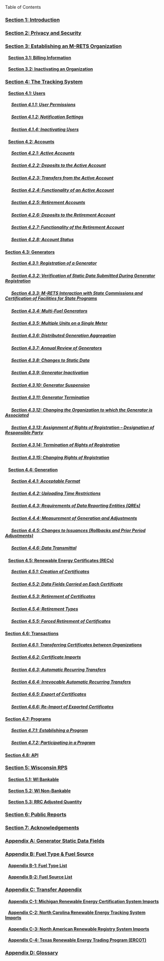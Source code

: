 Table of Contents

### [Section 1: Introduction](section1.md)

### [Section 2: Privacy and Security](section2.md)

### [Section 3: Establishing an M-RETS Organization](section3.md)

#### &nbsp;&nbsp;&nbsp;[Section 3.1: Billing Information](section3.1.md)

#### &nbsp;&nbsp;&nbsp;[Section 3.2: Inactivating an Organization](section3.2.md)

### [Section 4: The Tracking System](section4.1full.md)

#### &nbsp;&nbsp;&nbsp;[Section 4.1: Users](section4.1.md)

##### &nbsp;&nbsp;&nbsp;&nbsp;&nbsp;&nbsp;[Section 4.1.1: User Permissions](section4.1.1.md)

##### &nbsp;&nbsp;&nbsp;&nbsp;&nbsp;&nbsp;[Section 4.1.2: Notification Settings](section4.1.2.md)

##### &nbsp;&nbsp;&nbsp;&nbsp;&nbsp;&nbsp;[Section 4.1.4: Inactivating Users](section4.1.4.md)

#### &nbsp;&nbsp;&nbsp;[Section 4.2: Accounts](section4.2.md)

##### &nbsp;&nbsp;&nbsp;&nbsp;&nbsp;&nbsp;[Section 4.2.1: Active Accounts](section4.2.1.md)

##### &nbsp;&nbsp;&nbsp;&nbsp;&nbsp;&nbsp;[Section 4.2.2: Deposits to the Active Account](section4.2.2.md)

##### &nbsp;&nbsp;&nbsp;&nbsp;&nbsp;&nbsp;[Section 4.2.3: Transfers from the Active Account](section4.2.3.md)

##### &nbsp;&nbsp;&nbsp;&nbsp;&nbsp;&nbsp;[Section 4.2.4: Functionality of an Active Account](section4.2.4.md)

##### &nbsp;&nbsp;&nbsp;&nbsp;&nbsp;&nbsp;[Section 4.2.5: Retirement Accounts](section4.2.5.md)

##### &nbsp;&nbsp;&nbsp;&nbsp;&nbsp;&nbsp;[Section 4.2.6: Deposits to the Retirement Account](section4.2.6.md)

##### &nbsp;&nbsp;&nbsp;&nbsp;&nbsp;&nbsp;[Section 4.2.7: Functionality of the Retirement Account](section4.2.7.md)

##### &nbsp;&nbsp;&nbsp;&nbsp;&nbsp;&nbsp;[Section 4.2.8: Account Status](section4.2.8.md)

#### [Section 4.3: Generators](section4.3.md)

##### &nbsp;&nbsp;&nbsp;&nbsp;&nbsp;&nbsp;[Section 4.3.1: Registration of a Generator](section4.3.1.md)

##### &nbsp;&nbsp;&nbsp;&nbsp;&nbsp;&nbsp;[Section 4.3.2: Verification of Static Data Submitted During Generator Registration](section4.3.2)

##### &nbsp;&nbsp;&nbsp;&nbsp;&nbsp;&nbsp;[Section 4.3.3: M-RETS Interaction with State Commissions and Certification of Facilities for State Programs](section4.3.3.md)

##### &nbsp;&nbsp;&nbsp;&nbsp;&nbsp;&nbsp;[Section 4.3.4: Multi-Fuel Generators](scetion4.3.4.md)

##### &nbsp;&nbsp;&nbsp;&nbsp;&nbsp;&nbsp;[Section 4.3.5: Multiple Units on a Single Meter](section4.3.5.md)

##### &nbsp;&nbsp;&nbsp;&nbsp;&nbsp;&nbsp;[Section 4.3.6: Distributed Generation Aggregation](section4.3.6.md)

##### &nbsp;&nbsp;&nbsp;&nbsp;&nbsp;&nbsp;[Section 4.3.7: Annual Review of Generators](section4.3.7.md)

##### &nbsp;&nbsp;&nbsp;&nbsp;&nbsp;&nbsp;[Section 4.3.8: Changes to Static Data](section4.3.8.md)

##### &nbsp;&nbsp;&nbsp;&nbsp;&nbsp;&nbsp;[Section 4.3.9: Generator Inactivation](section4.3.9.md)

##### &nbsp;&nbsp;&nbsp;&nbsp;&nbsp;&nbsp;[Section 4.3.10: Generator Suspension](section4.3.10.md)

##### &nbsp;&nbsp;&nbsp;&nbsp;&nbsp;&nbsp;[Section 4.3.11: Generator Termination](section4.3.11.md)

##### &nbsp;&nbsp;&nbsp;&nbsp;&nbsp;&nbsp;[Section 4.3.12: Changing the Organization to which the Generator is Associated](section4.3.12.md)

##### &nbsp;&nbsp;&nbsp;&nbsp;&nbsp;&nbsp;[Section 4.3.13: Assignment of Rights of Registration – Designation of Responsible Party](section4.3.13.md)

##### &nbsp;&nbsp;&nbsp;&nbsp;&nbsp;&nbsp;[Section 4.3.14: Termination of Rights of Registration](section4.3.14.md)

##### &nbsp;&nbsp;&nbsp;&nbsp;&nbsp;&nbsp;[Section 4.3.15: Changing Rights of Registration](section4.3.15.md)

#### &nbsp;&nbsp;&nbsp;[Section 4.4: Generation](section4.4.md)

##### &nbsp;&nbsp;&nbsp;&nbsp;&nbsp;&nbsp;[Section 4.4.1: Acceptable Format](section4.4.1.md)

##### &nbsp;&nbsp;&nbsp;&nbsp;&nbsp;&nbsp;[Section 4.4.2: Uploading Time Restrictions](section4.4.2.md)

##### &nbsp;&nbsp;&nbsp;&nbsp;&nbsp;&nbsp;[Section 4.4.3: Requirements of Data Reporting Entities (QREs)](section4.4.3.md)

##### &nbsp;&nbsp;&nbsp;&nbsp;&nbsp;&nbsp;[Section 4.4.4: Measurement of Generation and Adjustments](section4.4.4.md)

##### &nbsp;&nbsp;&nbsp;&nbsp;&nbsp;&nbsp;[Section 4.4.5: Changes to Issuances (Rollbacks and Prior Period Adjustments)](section4.4.5.md)

##### &nbsp;&nbsp;&nbsp;&nbsp;&nbsp;&nbsp;[Section 4.4.6: Data Transmittal](section4.4.6.md)

#### &nbsp;&nbsp;&nbsp;[Section 4.5: Renewable Energy Certificates (RECs)](section4.5.md)

##### &nbsp;&nbsp;&nbsp;&nbsp;&nbsp;&nbsp;[Section 4.5.1: Creation of Certificates](section4.5.1.md)

##### &nbsp;&nbsp;&nbsp;&nbsp;&nbsp;&nbsp;[Section 4.5.2: Data Fields Carried on Each Certificate](section4.5.2.md)

##### &nbsp;&nbsp;&nbsp;&nbsp;&nbsp;&nbsp;[Section 4.5.3: Retirement of Certificates](section4.5.3.md)

##### &nbsp;&nbsp;&nbsp;&nbsp;&nbsp;&nbsp;[Section 4.5.4: Retirement Types](section4.5.4.md)

##### &nbsp;&nbsp;&nbsp;&nbsp;&nbsp;&nbsp;[Section 4.5.5: Forced Retirement of Certificates](section4.5.5.md)

#### [Section 4.6: Transactions](section4.6.md)

##### &nbsp;&nbsp;&nbsp;&nbsp;&nbsp;&nbsp;[Section 4.6.1: Transferring Certificates between Organizations](section4.6.1.md)

##### &nbsp;&nbsp;&nbsp;&nbsp;&nbsp;&nbsp;[Section 4.6.2: Certificate Imports](section4.6.2.md)

##### &nbsp;&nbsp;&nbsp;&nbsp;&nbsp;&nbsp;[Section 4.6.3: Automatic Recurring Transfers](section4.6.3.md)

##### &nbsp;&nbsp;&nbsp;&nbsp;&nbsp;&nbsp;[Section 4.6.4: Irrevocable Automatic Recurring Transfers](section4.6.4.md)

##### &nbsp;&nbsp;&nbsp;&nbsp;&nbsp;&nbsp;[Section 4.6.5: Export of Certificates](section4.6.5.md)

##### &nbsp;&nbsp;&nbsp;&nbsp;&nbsp;&nbsp;[Section 4.6.6: Re-Import of Exported Certificates](section4.6.6.md)

#### [Section 4.7: Programs](section4.7.md)

##### &nbsp;&nbsp;&nbsp;&nbsp;&nbsp;&nbsp;[Section 4.7.1: Establishing a Program](section4.7.1.md)

##### &nbsp;&nbsp;&nbsp;&nbsp;&nbsp;&nbsp;[Section 4.7.2: Participating in a Program](section.4.7.2.md)

#### [Section 4.8: API](section4.8.md)

### [Section 5: Wisconsin RPS](section5.md)

#### &nbsp;&nbsp;&nbsp;[Section 5.1: WI Bankable](section5.1.md)

#### &nbsp;&nbsp;&nbsp;[Section 5.2: WI Non-Bankable](section5.2.md)
 
#### &nbsp;&nbsp;&nbsp;[Section 5.3: RRC Adjusted Quantity](section5.3.md)

### [Section 6: Public Reports](section6.md)

### [Section 7: Acknowledgements](section7.md)

### [Appendix A: Generator Static Data Fields](appendixa.md)

### [Appendix B: Fuel Type & Fuel Source](appendixb.md)

#### &nbsp;&nbsp;&nbsp;[Appendix B-1: Fuel Type List](appendixb1.md)

#### &nbsp;&nbsp;&nbsp;[Appendix B-2: Fuel Source List](appendixb2.md)

### [Appendix C: Transfer Appendix](appendixc.md)

#### &nbsp;&nbsp;&nbsp;[Appendix C-1: Michigan Renewable Energy Certification System Imports](appendixc1.md)

#### &nbsp;&nbsp;&nbsp;[Appendix C-2: North Carolina Renewable Energy Tracking System Imports](appendixc2.md)

#### &nbsp;&nbsp;&nbsp;[Appendix C-3: North American Renewable Registry System Imports](appendixc3.md)

#### &nbsp;&nbsp;&nbsp;[Appendix C-4: Texas Renewable Energy Trading Program (ERCOT)](appendixc4.md)

### [Appendix D: Glossary](appendixd.md)

